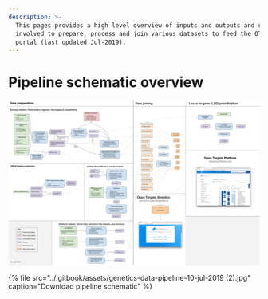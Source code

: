 ```yaml
---
description: >-
  This pages provides a high level overview of inputs and outputs and steps
  involved to prepare, process and join various datasets to feed the OT-Genetics
  portal (last updated Jul-2019).
---
```


# Pipeline schematic overview

![](../.gitbook/assets/genetics-data-pipeline-20-jan-2020.png)

{% file src="../.gitbook/assets/genetics-data-pipeline-10-jul-2019 \(2\).jpg" caption="Download pipeline schematic" %}

